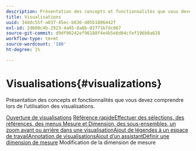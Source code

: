 ```yaml
---
description: Présentation des concepts et fonctionnalités que vous devez comprendre lors de l’utilisation des visualisations.
title: Visualisations
uuid: 34ddc55f-a037-45ec-b636-d05b1806442f
exl-id: 2d600c4b-2923-4a85-8a8b-02771b7dc067
source-git-commit: d9df90242ef96188f4e4b5e6d04cfef196b0a628
workflow-type: tm+mt
source-wordcount: '180'
ht-degree: 1%

---
```


# Visualisations{#visualizations}

Présentation des concepts et fonctionnalités que vous devez comprendre lors de l’utilisation des visualisations.

[Ouverture de ](https://docs.adobe.com/content/help/en/data-workbench/using/client/visualizations/c-open-vis.html)
[visualisations](https://docs.adobe.com/content/help/en/data-workbench/using/client/visualizations/c-qk-ref.html)
[Référence rapideEffectuer des ](https://docs.adobe.com/content/help/en/data-workbench/using/client/visualizations/make-selections/c-sel-vis.html)
[](https://docs.adobe.com/content/help/en/data-workbench/using/client/visualizations/c-ustd-benchmks.html)
[sélections, des références, des ](https://docs.adobe.com/content/help/en/data-workbench/using/client/visualizations/c-met-dim-menus.html)
[](https://docs.adobe.com/content/help/en/data-workbench/using/client/visualizations/subsets/c-wk-subsets.html)
[menus Mesure et Dimension, des sous-ensembles, un zoom avant ou arrière dans une ](https://docs.adobe.com/content/help/en/data-workbench/using/client/visualizations/c-zoom-vis.html)
[visualisationAjout de légendes à un ](https://docs.adobe.com/content/help/en/data-workbench/using/client/visualizations/c-call-wkspc.html)
[espace de travailAnnotation de ](https://docs.adobe.com/content/help/en/data-workbench/using/client/visualizations/c-present-layer.html)
[visualisationsAjout d’un ](https://docs.adobe.com/content/help/en/data-workbench/using/client/visualizations/c-bookmark-about.html)
[assistantDéfinir une dimension de mesure](https://docs.adobe.com/content/help/en/data-workbench/using/client/visualizations/dwb-create-metricdim.html)
Modification de la dimension de mesure
